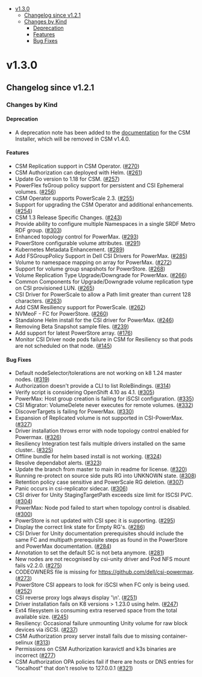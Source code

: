 - [v1.3.0](#v130)
  - [Changelog since v1.2.1](#changelog-since-v121)
  - [Changes by Kind](#changes-by-kind)
    - [Deprecation](#deprecation)
    - [Features](#features)
    - [Bug Fixes](#bug-fixes)

# v1.3.0

## Changelog since v1.2.1 

### Changes by Kind 

#### Deprecation

- A deprecation note has been added to the [documentation](https://dell.github.io/csm-docs/docs/deployment/csminstaller/) for the CSM Installer, which will be removed in CSM v1.4.0.

#### Features 

- CSM Replication support in CSM Operator. ([#270](https://github.com/dell/csm/issues/270))
- CSM Authorization can deployed with Helm. ([#261](https://github.com/dell/csm/issues/261))
- Update Go version to 1.18 for CSM. ([#257](https://github.com/dell/csm/issues/257))
- PowerFlex fsGroup policy support for persistent and CSI Ephemeral volumes. ([#256](https://github.com/dell/csm/issues/256))
- CSM Operator supports PowerScale 2.3. ([#255](https://github.com/dell/csm/issues/255))
- Support for upgrading the CSM Operator and additional enhancements. ([#254](https://github.com/dell/csm/issues/254))
- CSM 1.3 Release Specific Changes. ([#243](https://github.com/dell/csm/issues/243))
- Provide ability to configure multiple Namespaces in a single SRDF Metro RDF group. ([#303](https://github.com/dell/csm/issues/303))
- Enhanced topology control for PowerMax. ([#293](https://github.com/dell/csm/issues/293))
- PowerStore configurable volume attributes. ([#291](https://github.com/dell/csm/issues/291))
- Kubernetes Metadata Enhancement. ([#289](https://github.com/dell/csm/issues/289))
- Add FSGroupPolicy Support in Dell CSI Drivers for PowerMax. ([#285](https://github.com/dell/csm/issues/285))
- Volume to namespace mapping on array for PowerMax. ([#272](https://github.com/dell/csm/issues/272))
- Support for volume group snapshots for PowerStore. ([#268](https://github.com/dell/csm/issues/268))
- Volume Replication Type Upgrade/Downgrade for PowerMax. ([#266](https://github.com/dell/csm/issues/266))
- Common Components for Upgrade/Downgrade volume replication type on CSI provisioned LUN. ([#265](https://github.com/dell/csm/issues/265))
- CSI Driver for PowerScale to allow a Path limit greater than current 128 characters. ([#263](https://github.com/dell/csm/issues/263))
- Add CSM Resiliency support for PowerScale. ([#262](https://github.com/dell/csm/issues/262))
- NVMeoF - FC for PowerStore. ([#260](https://github.com/dell/csm/issues/260))
- Standalone Helm install for the CSI driver for PowerMax. ([#246](https://github.com/dell/csm/issues/246))
- Removing Beta Snapshot sample files. ([#239](https://github.com/dell/csm/issues/239))
- Add support for latest PowerStore array. ([#176](https://github.com/dell/csm/issues/176))
- Monitor CSI Driver node pods failure in CSM for Resiliency so that pods are not scheduled on that node. ([#145](https://github.com/dell/csm/issues/145))

#### Bug Fixes 

- Default nodeSelector/tolerations are not working on k8 1.24 master nodes. ([#319](https://github.com/dell/csm/issues/319))
- Authorization doesn't provide a CLI to list RoleBindings. ([#314](https://github.com/dell/csm/issues/314))
- Verify script is considering OpenShift 4.10 as 4.1. ([#305](https://github.com/dell/csm/issues/305))
- PowerMax: Host group creation is failing for iSCSI configuration. ([#335](https://github.com/dell/csm/issues/335))
- CSI Migrator: VolumeDelete never executes for remote volumes. ([#332](https://github.com/dell/csm/issues/332))
- DiscoverTargets is failing for PowerMax. ([#330](https://github.com/dell/csm/issues/330))
- Expansion of Replicated volume is not supported in CSI-PowerMax. ([#327](https://github.com/dell/csm/issues/327))
- Driver installation throws error with node topology control enabled for Powermax. ([#326](https://github.com/dell/csm/issues/326))
- Resiliency Integration test fails multiple  drivers installed on the same cluster.. ([#325](https://github.com/dell/csm/issues/325))
- Offline bundle for helm based install is not working. ([#324](https://github.com/dell/csm/issues/324))
- Resolve dependabot alerts. ([#323](https://github.com/dell/csm/issues/323))
- Update the branch from master to main in readme for license. ([#320](https://github.com/dell/csm/issues/320))
- Running re-protect on source side puts RG into UNKNOWN state. ([#308](https://github.com/dell/csm/issues/308))
- Retention policy case sensitive and PowerScale RG deletion. ([#307](https://github.com/dell/csm/issues/307))
- Panic occurs in csi-replicator sidecar. ([#306](https://github.com/dell/csm/issues/306))
- CSI driver for Unity StagingTargetPath exceeds size limit for ISCSI PVC. ([#304](https://github.com/dell/csm/issues/304))
- PowerMax: Node pod failed to start when topology control is disabled. ([#300](https://github.com/dell/csm/issues/300))
- PowerStore is not updated with CSI spec it is supporting. ([#295](https://github.com/dell/csm/issues/295))
- Display the correct link state for Empty RG's. ([#286](https://github.com/dell/csm/issues/286))
- CSI Driver for Unity documentation prerequisites should include the same FC and multipath prerequisite steps as found in the PowerStore and PowerMax documentation. ([#284](https://github.com/dell/csm/issues/284))
- Annotation to set the default SC is not beta anymore. ([#281](https://github.com/dell/csm/issues/281))
- New nodes are not recognised by csi-unity driver and Pod NFS mount fails v2.2.0. ([#275](https://github.com/dell/csm/issues/275))
- CODEOWNERS file is missing for https://github.com/dell/csi-powermax. ([#273](https://github.com/dell/csm/issues/273))
- PowerStore CSI appears to look for iSCSI when FC only is being used. ([#252](https://github.com/dell/csm/issues/252))
- CSI reverse proxy logs always display '\n'. ([#251](https://github.com/dell/csm/issues/251))
- Driver installation fails on K8 versions > 1.23.0 using helm. ([#247](https://github.com/dell/csm/issues/247))
- Ext4 filesystem is consuming extra reserved space from the total available size. ([#245](https://github.com/dell/csm/issues/245))
- Resiliency: Occasional failure unmounting Unity volume for raw block devices via iSCSI. ([#237](https://github.com/dell/csm/issues/237))
- CSM Authorization proxy server install fails due to missing container-selinux ([#313](https://github.com/dell/csm/issues/313))
- Permissions on CSM Authorization karavictl and k3s binaries are incorrect ([#277](https://github.com/dell/csm/issues/277))
- CSM Authorization OPA policies fail if there are hosts or DNS entries for "localhost" that don't resolve to 127.0.0.1 ([#321](https://github.com/dell/csm/issues/321))
